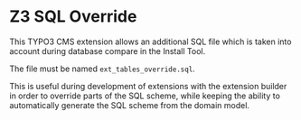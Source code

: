 # Z3 SQL Override

This TYPO3 CMS extension allows an additional SQL file which
is taken into account during database compare in the Install Tool.

The file must be named `ext_tables_override.sql`.

This is useful during development of extensions with the extension
builder in order to override parts of the SQL scheme, while keeping the
ability to automatically generate the SQL scheme from the domain model.
